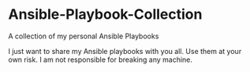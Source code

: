 # Ansible-Playbook-Collection
A collection of my personal Ansible Playbooks

I just want to share my Ansible playbooks with you all. Use them at your own risk. I am not responsible for breaking any machine.
